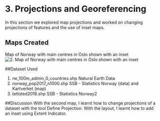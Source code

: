 # 3. Projections and Georeferencing
In this section we explored map projections and worked on changing projections of features and the use of inset maps.

## Maps Created

Map of Norway with main centres in Oslo shown with an inset 
![2. Map of Norway with main centres in Oslo shown with an inset](https://github.com/rahulse10/Introduction_to_GIS/blob/main/3.%20Projections%20and%20Georeferencing/Layout1.jpg)

##Dataset Used 

1. ne_100m_admin_0_countries.shp Natural Earth Data
2. norway_pop2017_n1000.shp SSB - Statistics Norway (data) and Kartverket (map)
3. tettsted2016.shp SSB - Statistics Norway2

##Discussion
With the second map, I learnt how to change projections of a dataset with the tool Define Projection. With the layout, I learnt how to add an inset using Extent Indicator.
